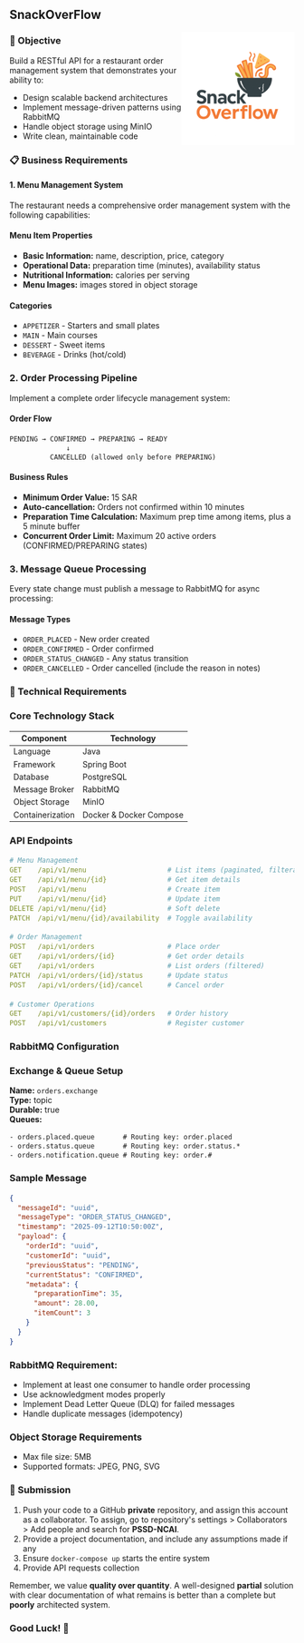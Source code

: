 ## SnackOverFlow
<img src="./SnackOverFlow.png" alt="SnackOverFlow" width="200" align="right">

### 🎯 Objective
Build a RESTful API for a restaurant order management system that demonstrates your ability to:
- Design scalable backend architectures
- Implement message-driven patterns using RabbitMQ
- Handle object storage using MinIO
- Write clean, maintainable code

### 📋 Business Requirements

#### 1. Menu Management System
The restaurant needs a comprehensive order management system with the following capabilities:

#### Menu Item Properties
- **Basic Information:** name, description, price, category
- **Operational Data:** preparation time (minutes), availability status
- **Nutritional Information:** calories per serving
- **Menu Images:** images stored in object storage

#### Categories
- `APPETIZER` - Starters and small plates
- `MAIN` - Main courses
- `DESSERT` - Sweet items
- `BEVERAGE` - Drinks (hot/cold)

### 2. Order Processing Pipeline
Implement a complete order lifecycle management system:

#### Order Flow
```
PENDING → CONFIRMED → PREPARING → READY
              ↓
          CANCELLED (allowed only before PREPARING)
```

#### Business Rules
- **Minimum Order Value:** 15 SAR
- **Auto-cancellation:** Orders not confirmed within 10 minutes
- **Preparation Time Calculation:** Maximum prep time among items, plus a 5 minute buffer
- **Concurrent Order Limit:** Maximum 20 active orders (CONFIRMED/PREPARING states)

### 3. Message Queue Processing
Every state change must publish a message to RabbitMQ for async processing:

#### Message Types
- `ORDER_PLACED` - New order created
- `ORDER_CONFIRMED` - Order confirmed
- `ORDER_STATUS_CHANGED` - Any status transition
- `ORDER_CANCELLED` - Order cancelled (include the reason in notes)

### 🔧 Technical Requirements

### Core Technology Stack
|     Component    |        Technology       |
|------------------|-------------------------|
|     Language     |           Java          |
|     Framework    |        Spring Boot      |
|     Database     |        PostgreSQL       |
|  Message Broker  |         RabbitMQ        |
|  Object Storage  |          MinIO          |
| Containerization | Docker & Docker Compose |

### API Endpoints
```yaml
# Menu Management
GET    /api/v1/menu                    # List items (paginated, filterable)
GET    /api/v1/menu/{id}               # Get item details
POST   /api/v1/menu                    # Create item
PUT    /api/v1/menu/{id}               # Update item
DELETE /api/v1/menu/{id}               # Soft delete
PATCH  /api/v1/menu/{id}/availability  # Toggle availability

# Order Management  
POST   /api/v1/orders                  # Place order
GET    /api/v1/orders/{id}             # Get order details
GET    /api/v1/orders                  # List orders (filtered)
PATCH  /api/v1/orders/{id}/status      # Update status
POST   /api/v1/orders/{id}/cancel      # Cancel order

# Customer Operations
GET    /api/v1/customers/{id}/orders   # Order history
POST   /api/v1/customers               # Register customer
```

### RabbitMQ Configuration

### Exchange & Queue Setup
**Name:** `orders.exchange`  
**Type:** topic  
**Durable:** true  
**Queues:**
```
- orders.placed.queue       # Routing key: order.placed
- orders.status.queue       # Routing key: order.status.*
- orders.notification.queue # Routing key: order.#
```

### Sample Message
```json
{
  "messageId": "uuid",
  "messageType": "ORDER_STATUS_CHANGED",
  "timestamp": "2025-09-12T10:50:00Z",
  "payload": {
    "orderId": "uuid",
    "customerId": "uuid",
    "previousStatus": "PENDING",
    "currentStatus": "CONFIRMED",
    "metadata": {
      "preparationTime": 35,
      "amount": 28.00,
      "itemCount": 3
    }
  }
}
```
### RabbitMQ Requirement:
- Implement at least one consumer to handle order processing
- Use acknowledgment modes properly
- Implement Dead Letter Queue (DLQ) for failed messages
- Handle duplicate messages (idempotency)

### Object Storage Requirements
- Max file size: 5MB
- Supported formats: JPEG, PNG, SVG

### 📝 Submission
1. Push your code to a GitHub **private** repository, and assign this account as a collaborator. To assign, go to repository's settings > Collaborators > Add people and search for **PSSD-NCAI**.
2. Provide a project documentation, and include any assumptions made if any
3. Ensure `docker-compose up` starts the entire system
4. Provide API requests collection

Remember, we value **quality over quantity**. A well-designed **partial** solution with clear documentation of what remains is better than a complete but **poorly** architected system.

### Good Luck! 🚀
